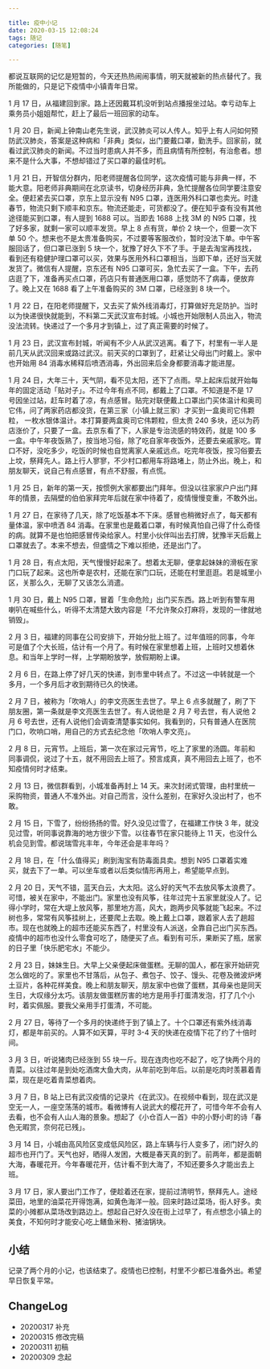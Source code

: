 ```yaml
---

title: 疫中小记
date: 2020-03-15 12:08:24
tags: 随记
categories: [随笔] 

---
```


都说互联网的记忆是短暂的，今天还热热闹闹事情，明天就被新的热点替代了。我所能做的，只是记下疫情中小镇青年日常。

<!--more-->

1 月 17 日，从福建回到家。路上还因戴耳机没听到站点播报坐过站。幸亏动车上乘务员小姐姐帮忙，赶上了最后一班回家的动车。

1 月 20 日，新闻上钟南山老先生说，武汉肺炎可以人传人。知乎上有人问如何预防武汉肺炎，答案是这种病和「非典」类似，出门要戴口罩，勤洗手。回家前，就看过武汉肺炎的新闻。不过当时患病人并不多，而且病情有所控制，有治愈者。想来不是什么大事，不想却错过了买口罩的最佳时机。

1 月 21 日，开智信分群内，阳老师提醒各位同学，这次疫情可能与非典一样，不能大意。阳老师非典期间在北京读书，切身经历非典，急忙提醒各位同学要注意安全。便赶紧去买口罩，京东上显示没有 N95 口罩，连医用外科口罩也卖光。时逢春节，物流只剩下顺丰和京东。物流还能走，可货都没了。便在知乎查有没有其他途径能买到口罩，有人提到 1688 可以。当即去 1688 上找 3M 的 N95 口罩，找了好多家，就剩一家可以顺丰发货。早上 8 点有货，单价 2 块一个，但要一次下单 50 个。想来也不是太贵准备购买，不过要等客服改价，暂时没法下单。中午客服回话了，但口罩已涨到 5 块一个，犹豫了好久下不了手。于是去淘宝再找找，看到还有稳健护理口罩可以买，效果与医用外科口罩相当，当即下单，还好当天就发货了。微信有人提醒，京东还有 N95 口罩可买，急忙去买了一盒。下午，去药店逛了下，准备再买点口罩，药店只有普通医用口罩，感觉防不了病毒，便放弃了。晚上又在 1688 看了上午准备购买的 3M 口罩，已经涨到 8 块一个。

1 月 22 日，在阳老师提醒下，又去买了紫外线消毒灯，打算做好充足防护。当时以为快递很快就能到，不料第二天武汉宣布封城。小城也开始限制人员出入，物流没法流转。快递过了一个多月才到镇上，过了真正需要的时候了。

1 月 23 日，武汉宣布封城，听闻有不少人从武汉逃离。看了下，村里有一半人是前几天从武汉回来或路过武汉。前天买的口罩到了，赶紧让父母出门时戴上。家中也开始用 84 消毒水稀释后喷洒消毒，外出回来后全身都要消毒才能进屋。

1 月 24 日，大年三十，天气阴，看不见太阳，还下了点雨。早上起床后就开始每年的固定活动「贴对子」。不过今年有点不同，都戴上了口罩。不知道是不是 17 号因坐过站，赶车时着了凉，有点感冒。贴完对联便戴上口罩出门买体温计和奥司它伟，问了两家药店都没货，在第三家（小镇上就三家）才买到一盒奥司它伟颗粒， 一枚水银体温计。本打算要两盒奥司它伟颗粒，但太贵 240 多块，还以为药店涨价了，只要了一盒。去京东看了下，人家是专治流感的特效药，就是 100 多一盒。中午年夜饭熟了，按当地习俗，除了吃自家年夜饭外，还要去亲戚家吃。胃口不好，没吃多少，吃饭的时候也自觉离家人亲戚远点。吃完年夜饭，按习俗要去上坟，祭拜先人。路上行人寥寥，不少村口都用车将路堵上，防止外出。晚上，和朋友聊天，说自己有点感冒，有点不舒服，有点慌。

1 月 25 日，新年的第一天，按惯例大家都要出门拜年。但没以往家家户户出门拜年的情景，去隔壁的伯伯家拜完年后就在家中待着了，疫情慢慢变重，不敢外出。

1 月 27 日，在家待了几天，除了吃饭基本不下床。感冒也稍微好点了，每天都有量体温，家中喷洒 84 消毒。在家里也是戴着口罩，有时候真怕自己得了什么奇怪的病。就算不是也怕把感冒传染给家人。村里小伙伴叫出去打牌，犹豫半天后戴上口罩就去了。本来不想去，但盛情之下难以拒绝，还是出门了。

1 月 28 日，有点太阳，天气慢慢好起来了。想着太无聊，便拿起妹妹的滑板在家门口玩了起来。这也所幸是农村，还能在家门口玩，还能在村里逛逛。若是城里小区，关那么久，无聊了又该怎么消遣。

1 月 30 日，戴上 N95 口罩，冒着「生命危险」出门买东西。路上听到有警车用喇叭在喊些什么，听得不太清楚大致内容是「不允许聚众打麻将，发现的一律就地销毁」。

2 月 3 日，福建的同事在公司安排下，开始分批上班了。过年值班的同事，今年可是值了个大长班，估计有一个月了。有时候在家里想着上班，上班时又想着休息。和当年上学时一样，上学期盼放学，放假期盼上课。

2 月 6 日，在路上停了好几天的快递，到市里中转点了。不过这一中转就是一个多月，一个多月后才收到期待已久的快递。

2 月 7 日，被称为「吹哨人」的李文亮医生去世了。早上 6 点多就醒了，刷了下朋友圈，第一条就是李文亮医生去世了。有人说他是 2 月 7 号去世，有人说他 2 月 6 号去世，还有人说他们会调查清楚事实如何。我看到的，只有普通人在医院门口，吹响口哨，用自己的方式去纪念他「吹哨人李文亮」。

2 月 8 日，元宵节。上班后，第一次在家过元宵节，吃上了家里的汤圆。年前和同事调侃，说过了十五，就不用回去上班了。预言成真，真不用回去上班了，也不知疫情何时才结束。

2 月 13 日，微信群看到，小城准备再封上 14 天。来次封闭式管理，由村里统一采购物资，普通人不准外出。对自己而言，没什么差别，在家好久没出村了，也不敢。

2 月 15 日，下雪了，纷纷扬扬的雪。好久没见过雪了，在福建工作快 3 年，就没见过雪，听同事说靠海的地方很少下雪。以往春节在家只能待上 11 天，也没什么机会见到雪。都说瑞雪兆丰年，今年还会是丰年吗？

2 月 18 日，在「什么值得买」刷到淘宝有防毒面具卖。想到 N95 口罩着实难买，就去下了一单。可以坐车或者以后类似情形再用上，希望能早点到。

2 月 20 日，天气不错，蓝天白云，大太阳。这么好的天气不去放风筝太浪费了。可惜，被关在家中，不能出门。家里也没有风筝，往年过完十五家里就没人了。记得小学时，常在大堤上放风筝，那里地方高，风大，跑两步风筝就能飞起来。不过树也多，常常有风筝挂树上，还要爬上去取。晚上戴上口罩，跟着家人去了趟超市。现在也就晚上的超市还能买东西了，村里没有人派送，全靠自己出门买东西。疫情中的超市也没什么零食可吃了，随便买了点。看到有可乐，果断买了瓶，居家的日子里「快乐肥宅水」不能少。

2 月 23 日，妹妹生日。大早上父亲便起床做蛋糕。无聊的国人，都在家开始研究怎么做吃的了。家里也不甘落后，从包子、煮包子、饺子、馒头、花卷及微波炉烤土豆片，各种花样美食。晚上和朋友聊天，朋友家中也做了蛋糕，其母亲也是同天生日，大叹缘分太巧。该朋友做蛋糕厉害的地方是用手打蛋清发泡，打了几个小时，着实佩服。要我父亲用手打蛋清，不可能。

2 月 27 日，等待了一个多月的快递终于到了镇上了。十个口罩还有紫外线消毒灯，都是年前买的。人算不如天算，平时 3-4 天的快递在疫情下花了约了十倍时间。

3 月 3 日，听说猪肉已经涨到 55 块一斤。现在连肉也吃不起了，吃了快两个月的青菜。以往过年是到处吃酒席大鱼大肉，从年前吃到年后。以前是吃肉时羡慕着青菜，现在是吃着青菜想着肉。

3 月 7 日，B 站上已有武汉疫情的记录片《在武汉》。在视频中看到，现在武汉是空无一人，一座空荡荡的城市。看微博有人说武大的樱花开了，可惜今年不会有人去看，也不会有人山人海的景象。想起了《小仓百人一首》中的小野小町的诗「春色无暇赏，奈何花已残」。

3 月 14 日，小城由高风险区变成低风险区，路上车辆与行人变多了，闭门好久的超市也开门了。天气也好，晒得人发困，大概是春天真的到了。前两年，都是面朝大海，春暖花开。今年春暖花开，估计看不到大海了，不知还要多久才能出去上班。

3 月 17 日，家人要出门工作了，便趁着还在家，提前过清明节，祭拜先人。途经菜田，地里的油菜花开得饱满，如黄色海洋一般。回来时路过菜场，街人好多。卖菜的小摊都从菜场改到路边上。想起自己好久没在街上过早了，有点想念小镇上的美食，不知何时才能安心吃上鳝鱼米粉、猪油锅块。

## 小结

记录了两个月的小记，也该结束了。疫情也已控制，村里不少都已准备外出。希望早日恢复平常。

## ChangeLog

- 20200317 补充
- 20200315 修改完稿
- 20200311 初稿
- 20200309 念起
